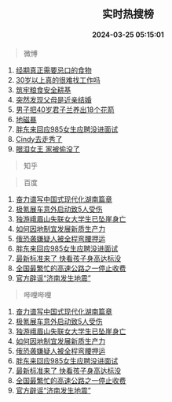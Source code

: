 <div align="center"><h2>实时热搜榜</h2><h4>2024-03-25 05:15:01</h4></div>

> 微博  

1. [经期真正需要忌口的食物](https://s.weibo.com/weibo?q=%23%E7%BB%8F%E6%9C%9F%E7%9C%9F%E6%AD%A3%E9%9C%80%E8%A6%81%E5%BF%8C%E5%8F%A3%E7%9A%84%E9%A3%9F%E7%89%A9%23&t=31&band_rank=1&Refer=top)<br />
2. [30岁以上真的很难找工作吗](https://s.weibo.com/weibo?q=%2330%E5%B2%81%E4%BB%A5%E4%B8%8A%E7%9C%9F%E7%9A%84%E5%BE%88%E9%9A%BE%E6%89%BE%E5%B7%A5%E4%BD%9C%E5%90%97%23&t=31&band_rank=2&Refer=top)<br />
3. [筑牢粮食安全耕基](https://s.weibo.com/weibo?q=%E7%AD%91%E7%89%A2%E7%B2%AE%E9%A3%9F%E5%AE%89%E5%85%A8%E8%80%95%E5%9F%BA&t=31&band_rank=3&Refer=top)<br />
4. [突然发现父母是近亲结婚](https://s.weibo.com/weibo?q=%23%E7%AA%81%E7%84%B6%E5%8F%91%E7%8E%B0%E7%88%B6%E6%AF%8D%E6%98%AF%E8%BF%91%E4%BA%B2%E7%BB%93%E5%A9%9A%23&t=31&band_rank=4&Refer=top)<br />
5. [男子把40岁君子兰养出18个花箭](https://s.weibo.com/weibo?q=%23%E7%94%B7%E5%AD%90%E6%8A%8A40%E5%B2%81%E5%90%9B%E5%AD%90%E5%85%B0%E5%85%BB%E5%87%BA18%E4%B8%AA%E8%8A%B1%E7%AE%AD%23&t=31&band_rank=5&Refer=top)<br />
6. [地磁暴](https://s.weibo.com/weibo?q=%E5%9C%B0%E7%A3%81%E6%9A%B4&t=31&band_rank=6&Refer=top)<br />
7. [胖东来回应985女生应聘没进面试](https://s.weibo.com/weibo?q=%23%E8%83%96%E4%B8%9C%E6%9D%A5%E5%9B%9E%E5%BA%94985%E5%A5%B3%E7%94%9F%E5%BA%94%E8%81%98%E6%B2%A1%E8%BF%9B%E9%9D%A2%E8%AF%95%23&t=31&band_rank=7&Refer=top)<br />
8. [Cindy去走秀了](https://s.weibo.com/weibo?q=%23Cindy%E5%8E%BB%E8%B5%B0%E7%A7%80%E4%BA%86%23&t=31&band_rank=8&Refer=top)<br />
9. [眼泪女王 家被偷没了](https://s.weibo.com/weibo?q=%E7%9C%BC%E6%B3%AA%E5%A5%B3%E7%8E%8B%20%E5%AE%B6%E8%A2%AB%E5%81%B7%E6%B2%A1%E4%BA%86&t=31&band_rank=9&Refer=top)<br />

> 知乎  


> 百度  

1. [奋力谱写中国式现代化湖南篇章](https://www.baidu.com/s?wd=%E5%A5%8B%E5%8A%9B%E8%B0%B1%E5%86%99%E4%B8%AD%E5%9B%BD%E5%BC%8F%E7%8E%B0%E4%BB%A3%E5%8C%96%E6%B9%96%E5%8D%97%E7%AF%87%E7%AB%A0&sa=fyb_news&rsv_dl=fyb_news)<br />
2. [极氪展车意外启动致5人受伤](https://www.baidu.com/s?wd=%E6%9E%81%E6%B0%AA%E5%B1%95%E8%BD%A6%E6%84%8F%E5%A4%96%E5%90%AF%E5%8A%A8%E8%87%B45%E4%BA%BA%E5%8F%97%E4%BC%A4&sa=fyb_news&rsv_dl=fyb_news)<br />
3. [独游峨眉山失联女大学生已坠崖身亡](https://www.baidu.com/s?wd=%E7%8B%AC%E6%B8%B8%E5%B3%A8%E7%9C%89%E5%B1%B1%E5%A4%B1%E8%81%94%E5%A5%B3%E5%A4%A7%E5%AD%A6%E7%94%9F%E5%B7%B2%E5%9D%A0%E5%B4%96%E8%BA%AB%E4%BA%A1&sa=fyb_news&rsv_dl=fyb_news)<br />
4. [如何因地制宜发展新质生产力](https://www.baidu.com/s?wd=%E5%A6%82%E4%BD%95%E5%9B%A0%E5%9C%B0%E5%88%B6%E5%AE%9C%E5%8F%91%E5%B1%95%E6%96%B0%E8%B4%A8%E7%94%9F%E4%BA%A7%E5%8A%9B&sa=fyb_news&rsv_dl=fyb_news)<br />
5. [俄恐袭嫌疑人被全程弯腰押运](https://www.baidu.com/s?wd=%E4%BF%84%E6%81%90%E8%A2%AD%E5%AB%8C%E7%96%91%E4%BA%BA%E8%A2%AB%E5%85%A8%E7%A8%8B%E5%BC%AF%E8%85%B0%E6%8A%BC%E8%BF%90&sa=fyb_news&rsv_dl=fyb_news)<br />
6. [胖东来回应985女生应聘没进面试](https://www.baidu.com/s?wd=%E8%83%96%E4%B8%9C%E6%9D%A5%E5%9B%9E%E5%BA%94985%E5%A5%B3%E7%94%9F%E5%BA%94%E8%81%98%E6%B2%A1%E8%BF%9B%E9%9D%A2%E8%AF%95&sa=fyb_news&rsv_dl=fyb_news)<br />
7. [最新标准来了 快看孩子身高达标没](https://www.baidu.com/s?wd=%E6%9C%80%E6%96%B0%E6%A0%87%E5%87%86%E6%9D%A5%E4%BA%86+%E5%BF%AB%E7%9C%8B%E5%AD%A9%E5%AD%90%E8%BA%AB%E9%AB%98%E8%BE%BE%E6%A0%87%E6%B2%A1&sa=fyb_news&rsv_dl=fyb_news)<br />
8. [全国最繁忙的高速公路之一停止收费](https://www.baidu.com/s?wd=%E5%85%A8%E5%9B%BD%E6%9C%80%E7%B9%81%E5%BF%99%E7%9A%84%E9%AB%98%E9%80%9F%E5%85%AC%E8%B7%AF%E4%B9%8B%E4%B8%80%E5%81%9C%E6%AD%A2%E6%94%B6%E8%B4%B9&sa=fyb_news&rsv_dl=fyb_news)<br />
9. [官方辟谣“济南发生地震”](https://www.baidu.com/s?wd=%E5%AE%98%E6%96%B9%E8%BE%9F%E8%B0%A3%E2%80%9C%E6%B5%8E%E5%8D%97%E5%8F%91%E7%94%9F%E5%9C%B0%E9%9C%87%E2%80%9D&sa=fyb_news&rsv_dl=fyb_news)<br />

> 哔哩哔哩  

1. [奋力谱写中国式现代化湖南篇章](https://www.baidu.com/s?wd=%E5%A5%8B%E5%8A%9B%E8%B0%B1%E5%86%99%E4%B8%AD%E5%9B%BD%E5%BC%8F%E7%8E%B0%E4%BB%A3%E5%8C%96%E6%B9%96%E5%8D%97%E7%AF%87%E7%AB%A0&sa=fyb_news&rsv_dl=fyb_news)<br />
2. [极氪展车意外启动致5人受伤](https://www.baidu.com/s?wd=%E6%9E%81%E6%B0%AA%E5%B1%95%E8%BD%A6%E6%84%8F%E5%A4%96%E5%90%AF%E5%8A%A8%E8%87%B45%E4%BA%BA%E5%8F%97%E4%BC%A4&sa=fyb_news&rsv_dl=fyb_news)<br />
3. [独游峨眉山失联女大学生已坠崖身亡](https://www.baidu.com/s?wd=%E7%8B%AC%E6%B8%B8%E5%B3%A8%E7%9C%89%E5%B1%B1%E5%A4%B1%E8%81%94%E5%A5%B3%E5%A4%A7%E5%AD%A6%E7%94%9F%E5%B7%B2%E5%9D%A0%E5%B4%96%E8%BA%AB%E4%BA%A1&sa=fyb_news&rsv_dl=fyb_news)<br />
4. [如何因地制宜发展新质生产力](https://www.baidu.com/s?wd=%E5%A6%82%E4%BD%95%E5%9B%A0%E5%9C%B0%E5%88%B6%E5%AE%9C%E5%8F%91%E5%B1%95%E6%96%B0%E8%B4%A8%E7%94%9F%E4%BA%A7%E5%8A%9B&sa=fyb_news&rsv_dl=fyb_news)<br />
5. [俄恐袭嫌疑人被全程弯腰押运](https://www.baidu.com/s?wd=%E4%BF%84%E6%81%90%E8%A2%AD%E5%AB%8C%E7%96%91%E4%BA%BA%E8%A2%AB%E5%85%A8%E7%A8%8B%E5%BC%AF%E8%85%B0%E6%8A%BC%E8%BF%90&sa=fyb_news&rsv_dl=fyb_news)<br />
6. [胖东来回应985女生应聘没进面试](https://www.baidu.com/s?wd=%E8%83%96%E4%B8%9C%E6%9D%A5%E5%9B%9E%E5%BA%94985%E5%A5%B3%E7%94%9F%E5%BA%94%E8%81%98%E6%B2%A1%E8%BF%9B%E9%9D%A2%E8%AF%95&sa=fyb_news&rsv_dl=fyb_news)<br />
7. [最新标准来了 快看孩子身高达标没](https://www.baidu.com/s?wd=%E6%9C%80%E6%96%B0%E6%A0%87%E5%87%86%E6%9D%A5%E4%BA%86+%E5%BF%AB%E7%9C%8B%E5%AD%A9%E5%AD%90%E8%BA%AB%E9%AB%98%E8%BE%BE%E6%A0%87%E6%B2%A1&sa=fyb_news&rsv_dl=fyb_news)<br />
8. [全国最繁忙的高速公路之一停止收费](https://www.baidu.com/s?wd=%E5%85%A8%E5%9B%BD%E6%9C%80%E7%B9%81%E5%BF%99%E7%9A%84%E9%AB%98%E9%80%9F%E5%85%AC%E8%B7%AF%E4%B9%8B%E4%B8%80%E5%81%9C%E6%AD%A2%E6%94%B6%E8%B4%B9&sa=fyb_news&rsv_dl=fyb_news)<br />
9. [官方辟谣“济南发生地震”](https://www.baidu.com/s?wd=%E5%AE%98%E6%96%B9%E8%BE%9F%E8%B0%A3%E2%80%9C%E6%B5%8E%E5%8D%97%E5%8F%91%E7%94%9F%E5%9C%B0%E9%9C%87%E2%80%9D&sa=fyb_news&rsv_dl=fyb_news)<br />
